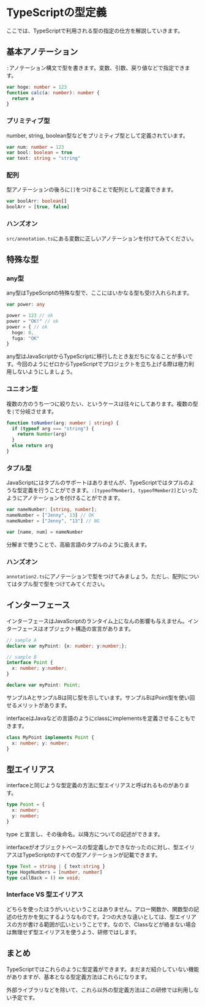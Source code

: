 # TypeScriptの型定義

ここでは、TypeScriptで利用される型の指定の仕方を解説していきます。

## 基本アノテーション

`:`アノテーション構文で型を書きます。変数、引数、戻り値などで指定できます。

```ts
var hoge: number = 123
function calc(a: number): number {
  return a
}
```

### プリミティブ型

number, string, boolean型などをプリミティブ型として定義されています。

```ts
var num: number = 123
var bool: boolean = true
var text: string = "string"
```

### 配列

型アノテーションの後ろに`[]`をつけることで配列として定義できます。

```ts
var boolArr: boolean[]
boolArr = [true, false]
```

### ハンズオン

`src/annotation.ts`にある変数に正しいアノテーションを付けてみてください。

## 特殊な型

### any型

any型はTypeScriptの特殊な型で、ここにはいかなる型も受け入れられます。

```ts
var power: any

power = 123 // ok
power = "OK!" // ok
power = { // ok
  hoge: 0,
  fuga: "OK"
}
```

any型はJavaScriptからTypeScriptに移行したとき友だちになることが多いです。今回のようにゼロからTypeScriptでプロジェクトを立ち上げる際は極力利用しないようにしましょう。

### ユニオン型

複数の方のうち一つに絞りたい、というケースは往々にしてあります。複数の型を`|`で分岐させます。

```ts
function toNumber(arg: number | string) {
  if (typeof arg === "string") {
    return Number(arg)
  }
  else return arg
}

```

### タプル型

JavaScriptにはタプルのサポートはありませんが、TypeScriptではタプルのような型定義を行うことができます。`:[typeofMember1, typeofMember2]`といったようにアノテーションを付けることができます。

```ts
var nameNumber: [string, number];
nameNumber = ["Jenny", 13] // OK
nameNumber = ["Jenny", "13"] // NG

var [name, num] = nameNumber
```

分解まで使うことで、高級言語のタプルのように扱えます。

### ハンズオン

`annotation2.ts`にアノテーションで型をつけてみましょう。ただし、配列についてはタプル型で型をつけてみてください。

## インターフェース

インターフェースはJavaScriptのランタイム上になんの影響も与えません。インターフェースはオブジェクト構造の宣言があります。

```ts
// sample A
declare var myPoint: {x: number; y:number;};

// sample B
interface Point {
  x: number; y:number;
}

declare var myPoint: Point;
```

サンプルAとサンプルBは同じ型を示しています。サンプルBはPoint型を使い回せるメリットがあります。

interfaceはJavaなどの言語のようにclassにimplementsを定義させることもできます。

```ts
class MyPoint implements Point {
  x: number; y: number;
}
```

## 型エイリアス

interfaceと同じような型定義の方法に型エイリアスと呼ばれるものがあります。

```ts
type Point = {
  x: number;
  y: number;
}
```

type と宣言し、その後命名。以降方についての記述ができます。

interfaceがオブジェクトベースの型定義しかできなかったのに対し、型エイリアスはTypeScriptのすべての型アノテーションが記載できます。

```ts
type Text = string | { text:string }
type HogeNumbers = [number, number]
type callBack = () => void;
```

### Interface VS 型エイリアス

どちらを使ったほうがいいということはありません。アロー関数か、関数型の記述の仕方かを気にするようなものです。2つの大きな違いとしては、型エイリアスの方が書ける範囲が広いということです。なので、Classなどが絡まない場合は無理せず型エイリアスを使うよう、研修ではします。

## まとめ

TypeScriptではこれらのように型定義ができます。まだまだ紹介していない機能がありますが、基本となる型定義方法はこれらになります。

外部ライブラリなどを除いて、これら以外の型定義方法はこの研修では利用しない予定です。

